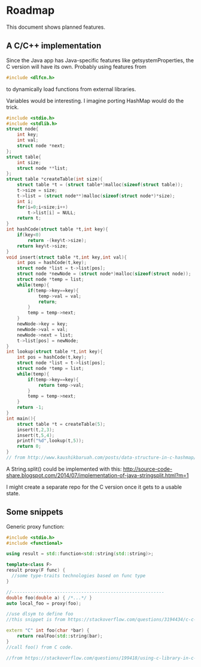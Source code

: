 Roadmap
===

This document shows planned features.

## A C/C++ implementation
Since the Java app has Java-specific features like getsystemProperties, the C version will have its own.
Probably using features from

~~~~C
#include <dlfcn.h>
~~~~

to dynamically load functions from external libraries.

Variables would be interesting. I imagine porting HashMap would do the trick.
~~~~C
#include <stdio.h>
#include <stdlib.h>
struct node{
    int key;
    int val;
    struct node *next;
};
struct table{
    int size;
    struct node **list;
};
struct table *createTable(int size){
    struct table *t = (struct table*)malloc(sizeof(struct table));
    t->size = size;
    t->list = (struct node**)malloc(sizeof(struct node*)*size);
    int i;
    for(i=0;i<size;i++)
        t->list[i] = NULL;
    return t;
}
int hashCode(struct table *t,int key){
    if(key<0)
        return -(key%t->size);
    return key%t->size;
}
void insert(struct table *t,int key,int val){
    int pos = hashCode(t,key);
    struct node *list = t->list[pos];
    struct node *newNode = (struct node*)malloc(sizeof(struct node));
    struct node *temp = list;
    while(temp){
        if(temp->key==key){
            temp->val = val;
            return;
        }
        temp = temp->next;
    }
    newNode->key = key;
    newNode->val = val;
    newNode->next = list;
    t->list[pos] = newNode;
}
int lookup(struct table *t,int key){
    int pos = hashCode(t,key);
    struct node *list = t->list[pos];
    struct node *temp = list;
    while(temp){
        if(temp->key==key){
            return temp->val;
        }
        temp = temp->next;
    }
    return -1;
}
int main(){
    struct table *t = createTable(5);
    insert(t,2,3);
    insert(t,5,4);
    printf("%d",lookup(t,5));
    return 0;
}
// from http://www.kaushikbaruah.com/posts/data-structure-in-c-hashmap/
~~~~

A String.split() could be implemented with this:
http://source-code-share.blogspot.com/2014/07/implementation-of-java-stringsplit.html?m=1

I might create a separate repo for the C version once it gets to a usable state.

## Some snippets
Generic proxy function:
~~~~cpp
#include <stdio.h>
#include <functional>

using result = std::function<std::string(std::string)>;

template<class F>
result proxy(F func) {
  //some type-traits technologies based on func type
}

//---------------------------------------------------------
double foo(double a) { /*...*/ }
auto local_foo = proxy(foo);

//use dlsym to define foo
//this snippet is from https://stackoverflow.com/questions/3194434/c-c-dynamic-loading-of-functions-with-unknown-prototype
~~~~

~~~~cpp
extern "C" int foo(char *bar) {
    return realFoo(std::string(bar);
}
//call foo() from C code.

//from https://stackoverflow.com/questions/199418/using-c-library-in-c-code
~~~~
